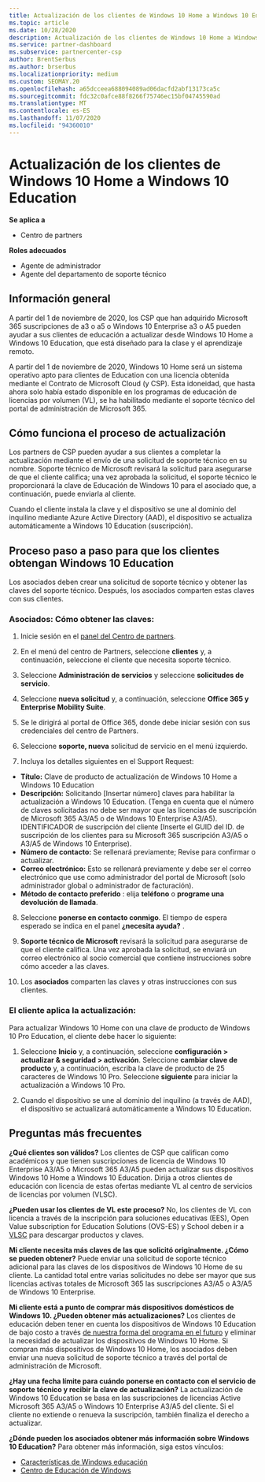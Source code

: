 ```yaml
---
title: Actualización de los clientes de Windows 10 Home a Windows 10 Education
ms.topic: article
ms.date: 10/28/2020
description: Actualización de los clientes de Windows 10 Home a Windows 10 Education
ms.service: partner-dashboard
ms.subservice: partnercenter-csp
author: BrentSerbus
ms.author: brserbus
ms.localizationpriority: medium
ms.custom: SEOMAY.20
ms.openlocfilehash: a65dcceea688094089ad06dacfd2abf13173ca5c
ms.sourcegitcommit: fdc32c0afce88f8266f75746ec15bf04745590ad
ms.translationtype: MT
ms.contentlocale: es-ES
ms.lasthandoff: 11/07/2020
ms.locfileid: "94360010"
---
```

# <a name="upgrade-windows-10-home-customers-to-windows-10-education"></a>Actualización de los clientes de Windows 10 Home a Windows 10 Education

**Se aplica a**

- Centro de partners

**Roles adecuados**

- Agente de administrador
- Agente del departamento de soporte técnico

## <a name="overview"></a>Información general

A partir del 1 de noviembre de 2020, los CSP que han adquirido Microsoft 365 suscripciones de a3 o a5 o Windows 10 Enterprise a3 o A5 pueden ayudar a sus clientes de educación a actualizar desde Windows 10 Home a Windows 10 Education, que está diseñado para la clase y el aprendizaje remoto.

A partir del 1 de noviembre de 2020, Windows 10 Home será un sistema operativo apto para clientes de Education con una licencia obtenida mediante el Contrato de Microsoft Cloud (y CSP). Esta idoneidad, que hasta ahora solo había estado disponible en los programas de educación de licencias por volumen (VL), se ha habilitado mediante el soporte técnico del portal de administración de Microsoft 365. 

## <a name="how-the-upgrade-process-works"></a>Cómo funciona el proceso de actualización

Los partners de CSP pueden ayudar a sus clientes a completar la actualización mediante el envío de una solicitud de soporte técnico en su nombre. Soporte técnico de Microsoft revisará la solicitud para asegurarse de que el cliente califica; una vez aprobada la solicitud, el soporte técnico le proporcionará la clave de Educación de Windows 10 para el asociado que, a continuación, puede enviarla al cliente.

Cuando el cliente instala la clave y el dispositivo se une al dominio del inquilino mediante Azure Active Directory (AAD), el dispositivo se actualiza automáticamente a Windows 10 Education (suscripción).   

## <a name="step-by-step-process-for-customers-to-get-windows-10-education"></a>Proceso paso a paso para que los clientes obtengan Windows 10 Education

Los asociados deben crear una solicitud de soporte técnico y obtener las claves del soporte técnico. Después, los asociados comparten estas claves con sus clientes.

### <a name="partners--how-to-get-the-keys"></a>Asociados: Cómo obtener las claves:

1. Inicie sesión en el [panel del Centro de partners](https://partner.microsoft.com/dashboard).

2. En el menú del centro de Partners, seleccione **clientes** y, a continuación, seleccione el cliente que necesita soporte técnico.

3. Seleccione **Administración de servicios** y seleccione **solicitudes de servicio**.

4. Seleccione **nueva solicitud** y, a continuación, seleccione **Office 365 y Enterprise Mobility Suite**.

5. Se le dirigirá al portal de Office 365, donde debe iniciar sesión con sus credenciales del centro de Partners.

6. Seleccione **soporte, nueva** solicitud de servicio en el menú izquierdo.

7. Incluya los detalles siguientes en el Support Request:

- **Título:** Clave de producto de actualización de Windows 10 Home a Windows 10 Education
- **Descripción:** Solicitando [Insertar número] claves para habilitar la actualización a Windows 10 Education. (Tenga en cuenta que el número de claves solicitadas no debe ser mayor que las licencias de suscripción de Microsoft 365 A3/A5 o de Windows 10 Enterprise A3/A5). IDENTIFICADOR de suscripción del cliente [Inserte el GUID del ID. de suscripción de los clientes para su Microsoft 365 suscripción A3/A5 o A3/A5 de Windows 10 Enterprise).
- **Número de contacto:** Se rellenará previamente; Revise para confirmar o actualizar.
- **Correo electrónico:** Esto se rellenará previamente y debe ser el correo electrónico que use como administrador del portal de Microsoft (solo administrador global o administrador de facturación).
- **Método de contacto preferido** : elija **teléfono** o **programe una devolución de llamada**.

8. Seleccione **ponerse en contacto conmigo**. El tiempo de espera esperado se indica en el panel **¿necesita ayuda?** .

9. **Soporte técnico de Microsoft** revisará la solicitud para asegurarse de que el cliente califica. Una vez aprobada la solicitud, se enviará un correo electrónico al socio comercial que contiene instrucciones sobre cómo acceder a las claves.

10. Los **asociados** comparten las claves y otras instrucciones con sus clientes.

### <a name="customer-applies-the-upgrade"></a>El cliente aplica la actualización:

Para actualizar Windows 10 Home con una clave de producto de Windows 10 Pro Education, el cliente debe hacer lo siguiente:  

1. Seleccione **Inicio** y, a continuación, seleccione **configuración > actualizar & seguridad > activación**. Seleccione **cambiar clave de producto** y, a continuación, escriba la clave de producto de 25 caracteres de Windows 10 Pro. Seleccione **siguiente** para iniciar la actualización a Windows 10 Pro.

2. Cuando el dispositivo se une al dominio del inquilino (a través de AAD), el dispositivo se actualizará automáticamente a Windows 10 Education.  

## <a name="frequently-asked-questions"></a>Preguntas más frecuentes

**¿Qué clientes son válidos?**
Los clientes de CSP que califican como académicos y que tienen suscripciones de licencia de Windows 10 Enterprise A3/A5 o Microsoft 365 A3/A5 pueden actualizar sus dispositivos Windows 10 Home a Windows 10 Education. Dirija a otros clientes de educación con licencia de estas ofertas mediante VL al centro de servicios de licencias por volumen (VLSC).

**¿Pueden usar los clientes de VL este proceso?**
No, los clientes de VL con licencia a través de la inscripción para soluciones educativas (EES), Open Value subscription for Education Solutions (OVS-ES) y School deben ir a [VLSC](https://www.microsoft.com/Licensing/servicecenter/default.aspx) para descargar productos y claves. 

**Mi cliente necesita más claves de las que solicitó originalmente. ¿Cómo se pueden obtener?**
Puede enviar una solicitud de soporte técnico adicional para las claves de los dispositivos de Windows 10 Home de su cliente. La cantidad total entre varias solicitudes no debe ser mayor que sus licencias activas totales de Microsoft 365 las suscripciones A3/A5 o A3/A5 de Windows 10 Enterprise.

**Mi cliente está a punto de comprar más dispositivos domésticos de Windows 10. ¿Pueden obtener más actualizaciones?**
Los clientes de educación deben tener en cuenta los dispositivos de Windows 10 Education de bajo costo a través [de nuestra forma del programa en el futuro](https://www.microsoft.com/education/products/windows/shapethefuture.aspx) y eliminar la necesidad de actualizar los dispositivos de Windows 10 Home. Si compran más dispositivos de Windows 10 Home, los asociados deben enviar una nueva solicitud de soporte técnico a través del portal de administración de Microsoft.

**¿Hay una fecha límite para cuándo ponerse en contacto con el servicio de soporte técnico y recibir la clave de actualización?**
La actualización de Windows 10 Education se basa en las suscripciones de licencias Active Microsoft 365 A3/A5 o Windows 10 Enterprise A3/A5 del cliente. Si el cliente no extiende o renueva la suscripción, también finaliza el derecho a actualizar.

**¿Dónde pueden los asociados obtener más información sobre Windows 10 Education?**
Para obtener más información, siga estos vínculos:

- [Características de Windows educación](https://www.microsoft.com/education/products/windows/features)
- [Centro de Educación de Windows](/education/windows/)
